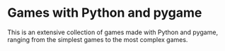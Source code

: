 # Games with Python and pygame

This is an extensive collection of games made with Python and pygame, ranging from the simplest games to the most complex games.